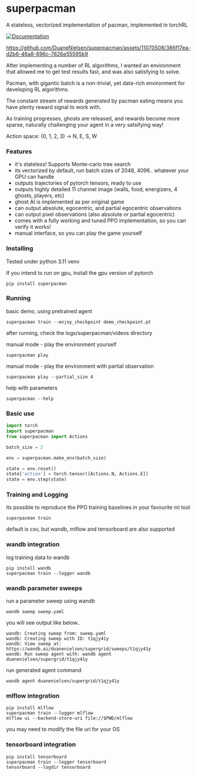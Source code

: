 

# superpacman

A stateless, vectorized implementation of pacman, implemented in torchRL


[![Documentation](https://img.shields.io/badge/docs-available-brightgreen.svg)](https://duanenielsen.github.io/superpacman/)






https://github.com/DuaneNielsen/superpacman/assets/11070508/386f17ea-d2b6-46a8-896c-7826e55595b9






After implementing a number of RL algorithms, I wanted an environment that allowed me to get test results fast, and was also satisfying to solve.

Pacman, with gigantic batch is a non-trivial, yet data-rich environment for developing RL algorithms.

The constant stream of rewards generated by pacman eating means you have plenty reward signal to work with.

As training progresses, ghosts are released, and rewards become more sparse, naturally challenging your agent in a very satsifying way!


Action space: (0, 1, 2, 3) -> N, E, S, W

### Features

  * it's stateless!  Supports Monte-carlo tree search
  * its vectorized by default, run batch sizes of 2048, 4096.. whatever your GPU can handle
  * outputs trajectories of pytorch tensors, ready to use
  * outputs highly detailed 11 channel image (walls, food, energizers, 4 ghosts, players, etc)
  * ghost AI is implemented as per original game
  * can output absolute, egocentric, and partial egocentric observations
  * can output pixel observations (also absolute or partial egocentric)
  * comes with a fully working and tuned PPO implementation, so you can verify it works!
  * manual interface, so you can play the game yourself


### Installing

Tested under python 3.11 venv

If you intend to run on gpu, install the gpu version of pytorch

```commandline
pip install superpacman 
```


### Running

basic demo, using pretrained agent
```commandline
superpacman train --enjoy_checkpoint demo_checkpoint.pt
```
after running, check the logs/superpacman/videos directory

manual mode - play the environment yourself
```commandline
superpacman play
```

manual mode - play the environment with partial observation
```commandline
superpacman play --partial_size 4
```

help with parameters
```commandline
superpacman --help
```
###  Basic use

```python
import torch
import superpacman
from superpacman import Actions

batch_size = 2

env = superpacman.make_env(batch_size)

state = env.reset()
state['action'] = torch.tensor([Actions.N, Actions.E])
state = env.step(state)
```


### Training and Logging

its possible to reproduce the PPO training baselines in your favourite ml tool

```commandline
superpacman train
```

default is csv, but wandb, mlflow and tensorboard are also supported

### wandb integration
log training data to wandb
```commandline
pip install wandb
superpacman train --logger wandb
```

### wandb parameter sweeps

run a parameter sweep using wandb
```commandline
wandb sweep sweep.yaml
```

you will see output like below..
```commandline
wandb: Creating sweep from: sweep.yaml
wandb: Creating sweep with ID: t1qjy41y
wandb: View sweep at: https://wandb.ai/duanenielsen/supergrid/sweeps/t1qjy41y
wandb: Run sweep agent with: wandb agent duanenielsen/supergrid/t1qjy41y
```

run generated agent command
```commandline
wandb agent duanenielsen/supergrid/t1qjy41y
```

### mlflow integration

```commandline
pip install mlflow
superpacman train --logger mlflow
mlflow ui --backend-store-uri file://$PWD/mlflow
```

you may need to modify the file uri for your OS

### tensorboard integration

```commandline
pip install tensorboard
superpacman train --logger tensorboard
tensorboard --logdir tensorboard
```
